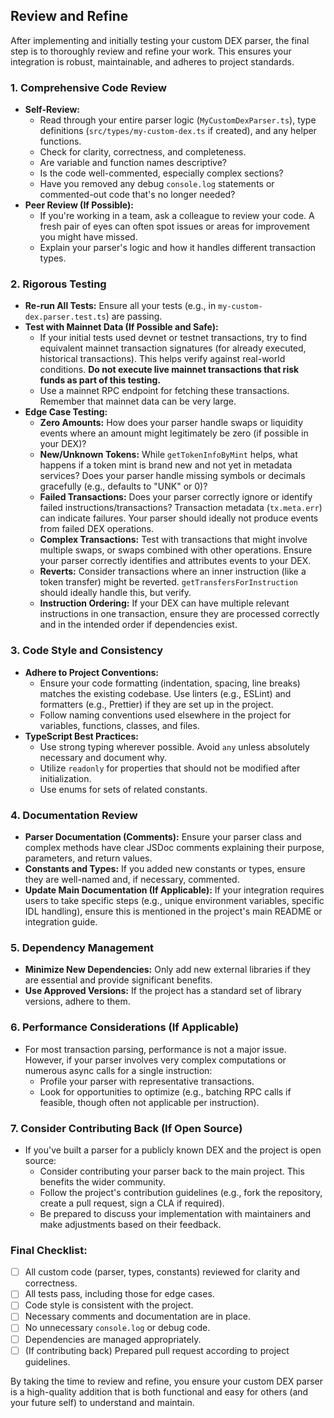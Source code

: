 ## Review and Refine

After implementing and initially testing your custom DEX parser, the final step is to thoroughly review and refine your work. This ensures your integration is robust, maintainable, and adheres to project standards.

### 1. Comprehensive Code Review

*   **Self-Review:**
    *   Read through your entire parser logic (`MyCustomDexParser.ts`), type definitions (`src/types/my-custom-dex.ts` if created), and any helper functions.
    *   Check for clarity, correctness, and completeness.
    *   Are variable and function names descriptive?
    *   Is the code well-commented, especially complex sections?
    *   Have you removed any debug `console.log` statements or commented-out code that's no longer needed?
*   **Peer Review (If Possible):**
    *   If you're working in a team, ask a colleague to review your code. A fresh pair of eyes can often spot issues or areas for improvement you might have missed.
    *   Explain your parser's logic and how it handles different transaction types.

### 2. Rigorous Testing

*   **Re-run All Tests:** Ensure all your tests (e.g., in `my-custom-dex.parser.test.ts`) are passing.
*   **Test with Mainnet Data (If Possible and Safe):**
    *   If your initial tests used devnet or testnet transactions, try to find equivalent mainnet transaction signatures (for already executed, historical transactions). This helps verify against real-world conditions. **Do not execute live mainnet transactions that risk funds as part of this testing.**
    *   Use a mainnet RPC endpoint for fetching these transactions. Remember that mainnet data can be very large.
*   **Edge Case Testing:**
    *   **Zero Amounts:** How does your parser handle swaps or liquidity events where an amount might legitimately be zero (if possible in your DEX)?
    *   **New/Unknown Tokens:** While `getTokenInfoByMint` helps, what happens if a token mint is brand new and not yet in metadata services? Does your parser handle missing symbols or decimals gracefully (e.g., defaults to "UNK" or 0)?
    *   **Failed Transactions:** Does your parser correctly ignore or identify failed instructions/transactions? Transaction metadata (`tx.meta.err`) can indicate failures. Your parser should ideally not produce events from failed DEX operations.
    *   **Complex Transactions:** Test with transactions that might involve multiple swaps, or swaps combined with other operations. Ensure your parser correctly identifies and attributes events to your DEX.
    *   **Reverts:** Consider transactions where an inner instruction (like a token transfer) might be reverted. `getTransfersForInstruction` should ideally handle this, but verify.
    *   **Instruction Ordering:** If your DEX can have multiple relevant instructions in one transaction, ensure they are processed correctly and in the intended order if dependencies exist.

### 3. Code Style and Consistency

*   **Adhere to Project Conventions:**
    *   Ensure your code formatting (indentation, spacing, line breaks) matches the existing codebase. Use linters (e.g., ESLint) and formatters (e.g., Prettier) if they are set up in the project.
    *   Follow naming conventions used elsewhere in the project for variables, functions, classes, and files.
*   **TypeScript Best Practices:**
    *   Use strong typing wherever possible. Avoid `any` unless absolutely necessary and document why.
    *   Utilize `readonly` for properties that should not be modified after initialization.
    *   Use enums for sets of related constants.

### 4. Documentation Review

*   **Parser Documentation (Comments):** Ensure your parser class and complex methods have clear JSDoc comments explaining their purpose, parameters, and return values.
*   **Constants and Types:** If you added new constants or types, ensure they are well-named and, if necessary, commented.
*   **Update Main Documentation (If Applicable):** If your integration requires users to take specific steps (e.g., unique environment variables, specific IDL handling), ensure this is mentioned in the project's main README or integration guide.

### 5. Dependency Management

*   **Minimize New Dependencies:** Only add new external libraries if they are essential and provide significant benefits.
*   **Use Approved Versions:** If the project has a standard set of library versions, adhere to them.

### 6. Performance Considerations (If Applicable)

*   For most transaction parsing, performance is not a major issue. However, if your parser involves very complex computations or numerous async calls for a single instruction:
    *   Profile your parser with representative transactions.
    *   Look for opportunities to optimize (e.g., batching RPC calls if feasible, though often not applicable per instruction).

### 7. Consider Contributing Back (If Open Source)

*   If you've built a parser for a publicly known DEX and the project is open source:
    *   Consider contributing your parser back to the main project. This benefits the wider community.
    *   Follow the project's contribution guidelines (e.g., fork the repository, create a pull request, sign a CLA if required).
    *   Be prepared to discuss your implementation with maintainers and make adjustments based on their feedback.

### Final Checklist:

*   [ ] All custom code (parser, types, constants) reviewed for clarity and correctness.
*   [ ] All tests pass, including those for edge cases.
*   [ ] Code style is consistent with the project.
*   [ ] Necessary comments and documentation are in place.
*   [ ] No unnecessary `console.log` or debug code.
*   [ ] Dependencies are managed appropriately.
*   [ ] (If contributing back) Prepared pull request according to project guidelines.

By taking the time to review and refine, you ensure your custom DEX parser is a high-quality addition that is both functional and easy for others (and your future self) to understand and maintain.
```
